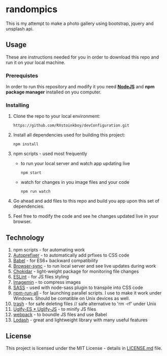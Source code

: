 # randompics
This is my attempt to make a photo gallery using bootstrap, jquery and unsplash api.

## Usage
These are instructions needed for you in order to download this repo and run it on your local machine.

### Prerequistes
In order to run this repository and modify it you need [**NodeJS**][1] and **npm package manager** installed on you computer. 

### Installing

1. Clone the repo to your local environment:
    ```
    https://github.com/RXstoinkboy/devConfiguration.git
    ```

1. Install all dependencies used for building this project:
    ```
    npm install
    ```

1. npm scripts - used most frequently
      + to run your local server and watch app updating live
        ```
        npm start
        ```
      + watch for changes in you image files and your code
        ```
        npm run watch
        ```

1. Go ahead and add files to this repo and build you app upon this set of dependencies.

1. Feel free to modify the code and see he changes updated live in your browser. 

## Technology
1. npm scripts - for automating work
1. [Autoprefixer][2] - to automatically add prfixes to CSS code
1. [Babel][3] - for ES6+ backward compatibility
1. [Browser-sync][4] - to run local server and see live updates during work
1. [Chokidar][5] - light-weight package for monitoring file changes
1. [ESLint][6] - for JS files styling
1. [Imagemin][7] - to compress images
1. [SASS][8] - used with node-sass plugin to transpile into CSS code
1. [npm-run-all][9] - for launching parallel scripts. I use to make it work under Windows. Should be comatible on Unix devices as well.
1. [trash][10] - for safe deleting files // safe alternative to 'rm -rf' under Unix
1. [Uglfy-ES * Uglify-JS][11] - to minify JS files
1. [webpack][12] - to boundle JS files and use Babel
1. [Lodash][13] - great and lightweight library with many useful features

## License

This project is licensed under the MIT License - details in [LICENSE.md][10] file.

[1]: https://nodejs.org/en/
[2]: https://autoprefixer.github.io/
[3]: https://babeljs.io/
[4]: https://www.browsersync.io/
[5]: https://www.npmjs.com/package/chokidar
[6]: https://eslint.org/
[7]: https://github.com/imagemin/imagemin
[8]: https://sass-lang.com/
[9]: https://www.npmjs.com/package/npm-run-all
[10]: https://www.npmjs.com/package/trash
[11]: https://www.npmjs.com/package/uglify-es
[12]: https://webpack.js.org/
[13]: https://lodash.com/